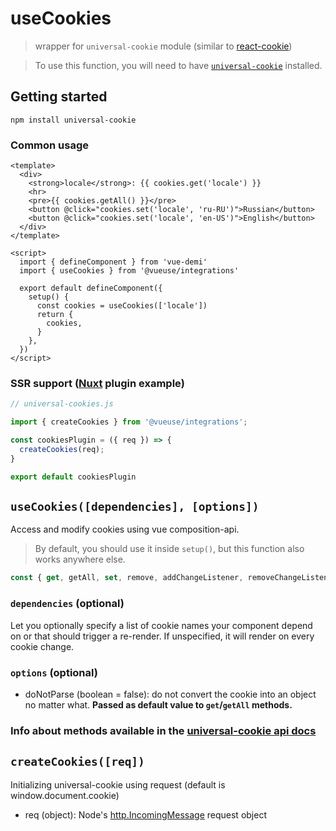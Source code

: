 # useCookies

> wrapper for `universal-cookie` module (similar to [react-cookie](https://www.npmjs.com/package/react-cookie))

> To use this function, you will need to have [`universal-cookie`](https://www.npmjs.com/package/universal-cookie) installed.

## Getting started

`npm install universal-cookie`

### Common usage

```vue
<template>
  <div>
    <strong>locale</strong>: {{ cookies.get('locale') }}
    <hr>
    <pre>{{ cookies.getAll() }}</pre>
    <button @click="cookies.set('locale', 'ru-RU')">Russian</button>
    <button @click="cookies.set('locale', 'en-US')">English</button>
  </div>
</template>

<script>
  import { defineComponent } from 'vue-demi'
  import { useCookies } from '@vueuse/integrations'

  export default defineComponent({
    setup() {
      const cookies = useCookies(['locale'])
      return {
        cookies,
      }
    },
  })
</script>
```

### SSR support ([Nuxt](https://github.com/nuxt/nuxt.js) plugin example)

```ts
// universal-cookies.js

import { createCookies } from '@vueuse/integrations';

const cookiesPlugin = ({ req }) => {
  createCookies(req);
}

export default cookiesPlugin
```

## `useCookies([dependencies], [options])`

Access and modify cookies using vue composition-api.

> By default, you should use it inside `setup()`, but this function also works anywhere else.

```ts
const { get, getAll, set, remove, addChangeListener, removeChangeListener } = useCookies(['cookie-name'], { doNotParse: false });
```

### `dependencies` (optional)

Let you optionally specify a list of cookie names your component depend on or that should trigger a re-render. If unspecified, it will render on every cookie change.

### `options` (optional)

- doNotParse (boolean = false): do not convert the cookie into an object no matter what. **Passed as default value to `get`/`getAll` methods.**

### Info about methods available in the [universal-cookie api docs](https://www.npmjs.com/package/universal-cookie#api---cookies-class)

## `createCookies([req])`

Initializing universal-cookie using request (default is window.document.cookie)

- req (object): Node's [http.IncomingMessage](https://nodejs.org/api/http.html#http_class_http_incomingmessage) request object

